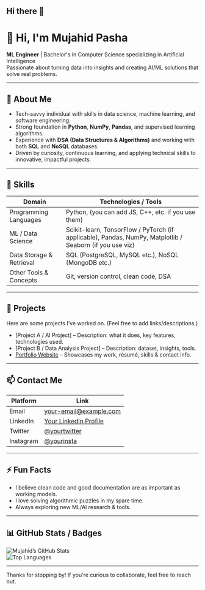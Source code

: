 ## Hi there 👋

# 👋 Hi, I'm Mujahid Pasha

**ML Engineer** | Bachelor's in Computer Science specializing in Artificial Intelligence  
Passionate about turning data into insights and creating AI/ML solutions that solve real problems.

---

## 🧠 About Me

- Tech-savvy individual with skills in data science, machine learning, and software engineering.  
- Strong foundation in **Python**, **NumPy**, **Pandas**, and supervised learning algorithms.  
- Experience with **DSA (Data Structures & Algorithms)** and working with both **SQL** and **NoSQL** databases.  
- Driven by curiosity, continuous learning, and applying technical skills to innovative, impactful projects.  

---

## 💼 Skills

| Domain | Technologies / Tools |
|---|---|
| Programming Languages | Python, (you can add JS, C++, etc. if you use them) |
| ML / Data Science | Scikit-learn, TensorFlow / PyTorch (if applicable), Pandas, NumPy, Matplotlib / Seaborn (if you use viz) |
| Data Storage & Retrieval | SQL (PostgreSQL, MySQL etc.), NoSQL (MongoDB etc.) |
| Other Tools & Concepts | Git, version control, clean code, DSA |

---

## 🚀 Projects

Here are some projects I’ve worked on. (Feel free to add links/descriptions.)

- [Project A / AI Project] – Description: what it does, key features, technologies used.  
- [Project B / Data Analysis Project] – Description: dataset, insights, tools.  
- [Portfolio Website](https://hm-mujahid.github.io/) – Showcases my work, résumé, skills & contact info.

---

## 📫 Contact Me

| Platform | Link |
|---|---|
| Email | [your-email@example.com](mailto:your-email@example.com) |
| LinkedIn | [Your LinkedIn Profile](https://www.linkedin.com/in/yourprofile) |
| Twitter | [@yourtwitter](https://twitter.com/yourhandle) |
| Instagram | [@yourinsta](https://instagram.com/yourhandle) |

---

## ⚡ Fun Facts

- I believe clean code and good documentation are as important as working models.  
- I love solving algorithmic puzzles in my spare time.  
- Always exploring new ML/AI research & tools.

---

## 📊 GitHub Stats / Badges

![Mujahid’s GitHub Stats](https://github-readme-stats.vercel.app/api?username=Hm-Mujahid&show_icons=true&theme=radical)  
![Top Languages](https://github-readme-stats.vercel.app/api/top-langs/?username=Hm-Mujahid&layout=compact&theme=radical)

---

Thanks for stopping by! If you're curious to collaborate, feel free to reach out.  
